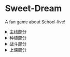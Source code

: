 # Sweet-Dream
A fan game about School-live!

<details>
  <summary>主线部分</summary>

   - [ ] 第一章
   - [ ] 第二章
   - [ ] 第三章
   - [ ] 第四章
   - [ ] 第五章
   - [ ] 第六章
   - [ ] ...
</details>

<details>
    <summary>种植部分</summary>

   - [x] 种下植物
   - [x] 收获植物
   - [x] 植物生长
</details>

<details>
    <summary>战斗部分</summary>
<details>
    <summary>PlayBase</summary>



- [ ] 角色移动
- [ ] 角色攻击
- [ ] 角色受击
- [ ] 角色死亡

</details>
</details>
<details>
    <summary>上课部分</summary>

- [ ] 高等数学
- [ ] 大学物理
- [ ] 线性代数
- [ ] ...

</details>
